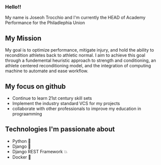 ### Hello!!
My name is Joseoh Trocchio and I'm currently the HEAD of Academy Performance for the Philadlephia Union

## My Mission
My goal is to optimize performance, mitigate injury, and hold the ability to recondition athletes back to athletic normal. I aim to achieve this goal through a fundemental heuristic approach to strength and conditioning, an athlete centered reconditioning model, and the integration of computing machine to automate and ease workflow.

## My focus on github
- Continue to learn 21st century skill sets
- Implement the industry standard VCS for my projects
- collaborate with other professionals to improve my education in prograamming

## Technologies I'm passionate about
- Python :snake:
- Django :newspaper:
- Django REST Framework :boom:
- Docker :whale:
